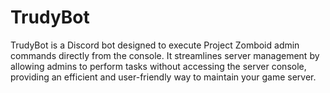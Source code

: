 # TrudyBot
TrudyBot is a Discord bot designed to execute Project Zomboid admin commands directly from the console. It streamlines server management by allowing admins to perform tasks without accessing the server console, providing an efficient and user-friendly way to maintain your game server.
